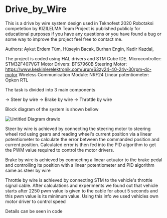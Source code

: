 # Drive_by_Wire

This is a drive by wire system design used in Teknofest 2020 Robotaksi competetion by KIZILELMA Team
Project is published publicly for educational purposes
if you have any questions or you have found a bug or some way to improve the project feel free to contact me.

Authors:
Aykut Erdem Tüm,
Hüseyin Bacak,
Burhan Engin,
Kadir Kazdal,

The project is coded using HAL drivers and STM Cube IDE. 
Microcontroller: STM32F407VGT 
Motor Drivers: BTS7960B 
Steering Motor: https://www.keskinlerelektronik.com/urun/63zy24-40-24v-30rpm-dc-motor
Wireless Communication Module: NRF24
Linear potentiometer: Opkon RTL

The task is divided into 3 main components

-> Steer by wire
-> Brake by wire
-> Throttle by wire

Block diagram of the system is shown bellow

![Untitled Diagram drawio](https://user-images.githubusercontent.com/79100312/134819660-7f5222f0-aa45-4107-90ab-48dfaee790b5.png)

Steer by wire is achieved by connecting the steering motor to steering wheel rod using gears and reading wheel's current position via a linear potentiometer to calculate the error between the commanded position and current position. Calculated error is then fed into the PID algorithm to get the PWM value required to control the motor drivers.

Brake by wire is achieved by connecting a linear actuator to the brake pedal and controlling its position with a linear potentiometer and PID algorithm same as steer by wire

Throttle by wire is achieved by connecting STM to the vehicle's throttle signal cable. After calculations and experiments we found out that vehicle starts after 2250 pwm value is given to the cable for about 5 seconds and this pwm value is its minimum value. Using this info we used vehicles own motor driver to control speed

Details can be seen in code
